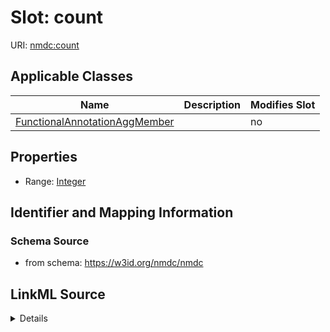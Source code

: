 # Slot: count

URI: [nmdc:count](https://w3id.org/nmdc/count)



<!-- no inheritance hierarchy -->




## Applicable Classes

| Name | Description | Modifies Slot |
| --- | --- | --- |
[FunctionalAnnotationAggMember](FunctionalAnnotationAggMember.md) |  |  no  |







## Properties

* Range: [Integer](Integer.md)





## Identifier and Mapping Information







### Schema Source


* from schema: https://w3id.org/nmdc/nmdc




## LinkML Source

<details>
```yaml
name: count
from_schema: https://w3id.org/nmdc/nmdc
rank: 1000
alias: count
domain_of:
- FunctionalAnnotationAggMember
range: integer

```
</details>
